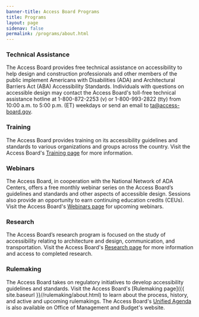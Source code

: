 ```yaml
---
banner-title: Access Board Programs
title: Programs
layout: page
sidenav: false
permalink: /programs/about.html
---
```


### Technical Assistance

The Access Board provides free technical assistance on accessibility to help design and construction professionals and other members of the public implement Americans with Disabilities (ADA) and Architectural Barriers Act (ABA) Accessibility Standards. Individuals with questions on accessible design may contact the Access Board's toll-free technical assistance hotline at 1-800-872-2253 (v) or 1-800-993-2822 (tty) from 10:00 a.m. to 5:00 p.m. (ET) weekdays or send an email to <ta@access-board.gov>.

### Training

The Access Board provides training on its accessibility guidelines and standards to various organizations and groups across the country. Visit the Access Board's [Training page](https://www.access-board.gov/webinars/training.html) for more information.

### Webinars

The Access Board, in cooperation with the National Network of ADA Centers, offers a free monthly webinar series on the Access Board’s guidelines and standards and other aspects of accessible design. Sessions also provide an opportunity to earn continuing education credits (CEUs). Visit the Access Board's [Webinars page](https://www.access-board.gov/webinars/) for upcoming webinars.

### Research

The Access Board’s research program is focused on the study of accessibility relating to architecture and design, communication, and transportation. Visit the Access Board's [Research page](https://www.access-board.gov/research/) for more information and access to completed research.

### Rulemaking

The Access Board takes on regulatory initiatives to develop accessibility guidelines and standards. Visit the Access Board's [Rulemaking page]({{ site.baseurl }}//rulemaking/about.html) to learn about the process, history, and active and upcoming rulemakings. The Access Board's [Unified Agenda](https://www.reginfo.gov/public/do/eAgendaMain?operation=OPERATION_GET_AGENCY_RULE_LIST&currentPub=true&agencyCode=&showStage=active&agencyCd=3014&csrf_token=4477D73C38800DD64CF55ADB1768D8D45A731BE31E15AB2A267391786B5743BB6B29078DCC57BFFFD1D816392F7FE84DBA51) is also available on Office of Management and Budget's website.

